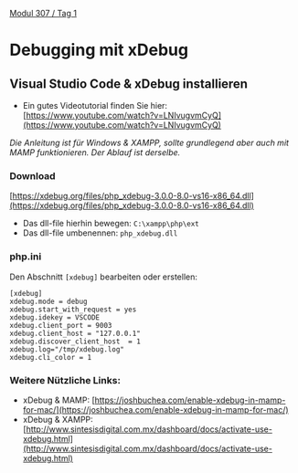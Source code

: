  [Modul 307 / Tag 1](/ilv.307/01-modul-307)

# Debugging mit xDebug
## Visual Studio Code & xDebug installieren
 
- Ein gutes Videotutorial finden Sie hier:
[https://www.youtube.com/watch?v=LNIvugvmCyQ](https://www.youtube.com/watch?v=LNIvugvmCyQ)
<!--[https://ekiwi.de/index.php/198/php-debugging-in-xampp-und-uestudio-einrichten/](https://ekiwi.de/index.php/198/php-debugging-in-xampp-und-uestudio-einrichten/)-->

*Die Anleitung ist für Windows & XAMPP, sollte grundlegend aber auch mit MAMP funktionieren. Der Ablauf ist derselbe.*  

### Download

[https://xdebug.org/files/php_xdebug-3.0.0-8.0-vs16-x86_64.dll](https://xdebug.org/files/php_xdebug-3.0.0-8.0-vs16-x86_64.dll)

- Das dll-file hierhin bewegen: `C:\xampp\php\ext`
- Das dll-file umbenennen: `php_xdebug.dll`

<!-- ### Wizard

[https://xdebug.org/wizard](https://xdebug.org/wizard) -->

### php.ini

Den Abschnitt `[xdebug]` bearbeiten oder erstellen:

```
[xdebug]
xdebug.mode = debug
xdebug.start_with_request = yes
xdebug.idekey = VSCODE
xdebug.client_port = 9003
xdebug.client_host = "127.0.0.1"
xdebug.discover_client_host  = 1
xdebug.log="/tmp/xdebug.log"
xdebug.cli_color = 1
```


### Weitere Nützliche Links:
- xDebug & MAMP: [https://joshbuchea.com/enable-xdebug-in-mamp-for-mac/](https://joshbuchea.com/enable-xdebug-in-mamp-for-mac/)
- xDebug & XAMPP: [http://www.sintesisdigital.com.mx/dashboard/docs/activate-use-xdebug.html](http://www.sintesisdigital.com.mx/dashboard/docs/activate-use-xdebug.html)

<!--stackedit_data:
eyJoaXN0b3J5IjpbLTE1NDcxMzUwMDgsNzY1ODkxNDU2LC0xMT
Q5MTYwOTM5LDEzNTEzNjM1NjYsNDMzNzUxNzM0XX0=
-->